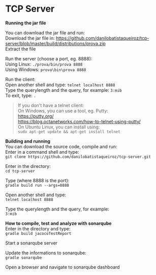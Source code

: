 # TCP Server

**Running the jar file**  

You can download the jar file and run:  
Download the jar file in: https://github.com/danilobatistaqueiroz/tcp-server/blob/master/build/distributions/prova.zip   
Extract the file   

Run the server (choose a port, eg. 8888):  
Using Linux:  `./prova/bin/prova 8888`   
Using Windows:  `prova\bin\prova 8888`   

Run the client:  
Open another shell and type: `telnet localhost 8888`  
Type the querylength and the query, for example: `3:mib`  
To exit, type: `.`  

> If you don't have a telnet client:   
> On Windows, you can use a tool, eg. Putty:  
> https://putty.org/  
> https://blog.octanetworks.com/how-to-telnet-using-putty/  
> On Ubuntu Linux, you can install using:  
> `sudo apt-get update && apt-get install telnet` 


**Building and running**  
You can download the source code, compile and run:  
Enter in a command shell and type:  
`git clone https://github.com/danilobatistaqueiroz/tcp-server.git`  

Enter in the directory:  
`cd tcp-server`  

Type (where 8888 is the port):  
`gradle build run --args=8888`  

Open another shell and type:  
`telnet localhost 8888`  

Type the querylength and the query, for example:  
`3:mib`  


**How to compile, test and analyze with sonarqube**  
Enter in the directory and type:  
`gradle build jacocoTestReport` 

Start a sonarqube server  

Update the informations to sonarqube:  
`gradle sonarqube` 

Open a browser and navigate to sonarqube dashboard